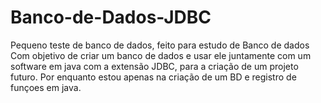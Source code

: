 # Banco-de-Dados-JDBC

Pequeno teste de banco de dados, feito para estudo de Banco de dados
Com objetivo de criar um banco de dados e usar ele juntamente com um software em java com a extensão JDBC, para a criação de um projeto futuro.
Por enquanto estou apenas na criação de um BD e registro de funçoes em java.

